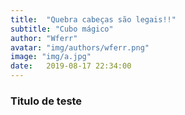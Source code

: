 ```yaml
---
title:  "Quebra cabeças são legais!!"
subtitle: "Cubo mágico"
author: "Wferr"
avatar: "img/authors/wferr.png"
image: "img/a.jpg"
date:   2019-08-17 22:34:00
---
```


### Titulo de teste
